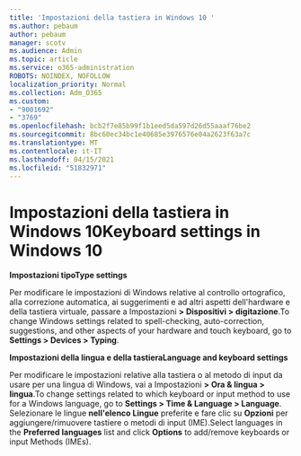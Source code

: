```yaml
---
title: 'Impostazioni della tastiera in Windows 10 '
ms.author: pebaum
author: pebaum
manager: scotv
ms.audience: Admin
ms.topic: article
ms.service: o365-administration
ROBOTS: NOINDEX, NOFOLLOW
localization_priority: Normal
ms.collection: Adm_O365
ms.custom:
- "9001692"
- "3769"
ms.openlocfilehash: bcb2f7e85b99f1b1eed5da597d26d55aaaf76be2
ms.sourcegitcommit: 8bc60ec34bc1e40685e3976576e04a2623f63a7c
ms.translationtype: MT
ms.contentlocale: it-IT
ms.lasthandoff: 04/15/2021
ms.locfileid: "51832971"
---
```

# <a name="keyboard-settings-in-windows-10"></a><span data-ttu-id="e9ac5-102">Impostazioni della tastiera in Windows 10</span><span class="sxs-lookup"><span data-stu-id="e9ac5-102">Keyboard settings in Windows 10</span></span>

<span data-ttu-id="e9ac5-103">**Impostazioni tipo**</span><span class="sxs-lookup"><span data-stu-id="e9ac5-103">**Type settings**</span></span>

<span data-ttu-id="e9ac5-104">Per modificare le impostazioni di Windows relative al controllo ortografico, alla correzione automatica, ai suggerimenti e ad altri aspetti dell'hardware e della tastiera virtuale, passare a Impostazioni **> Dispositivi > digitazione**.</span><span class="sxs-lookup"><span data-stu-id="e9ac5-104">To change Windows settings related to spell-checking, auto-correction, suggestions, and other aspects of your hardware and touch keyboard, go to **Settings > Devices > Typing**.</span></span> 

<span data-ttu-id="e9ac5-105">**Impostazioni della lingua e della tastiera**</span><span class="sxs-lookup"><span data-stu-id="e9ac5-105">**Language and keyboard settings**</span></span>

<span data-ttu-id="e9ac5-106">Per modificare le impostazioni relative alla tastiera o al metodo di input da usare per una lingua di Windows, vai a Impostazioni **> Ora & lingua > lingua**.</span><span class="sxs-lookup"><span data-stu-id="e9ac5-106">To change settings related to which keyboard or input method to use for a Windows language, go to **Settings > Time & Language > Language**.</span></span> <span data-ttu-id="e9ac5-107">Selezionare le lingue **nell'elenco Lingue** preferite e fare clic su **Opzioni** per aggiungere/rimuovere tastiere o metodi di input (IME).</span><span class="sxs-lookup"><span data-stu-id="e9ac5-107">Select languages in the **Preferred languages** list and click **Options** to add/remove keyboards or input Methods (IMEs).</span></span>
